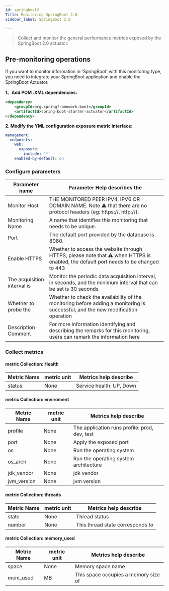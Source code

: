 ```yaml
---
id: springboot2  
Title: Monitoring SpringBoot 2.0      
sidebar_label: SpringBoot 2.0

---
```


> Collect and monitor the general performance metrics exposed by the SpringBoot 2.0 actuator.

## Pre-monitoring operations

If you want to monitor information in 'SpringBoot' with this monitoring type, you need to integrate your SpringBoot application and enable the SpringBoot Actuator.

**1、Add POM .XML dependencies:**

```xml
<dependency>
    <groupId>org.springframework.boot</groupId>
    <artifactId>spring-boot-starter-actuator</artifactId>
</dependency>
```
**2. Modify the YML configuration exposure metric interface:**

```yaml
management:
  endpoints:
    web:
      exposure:
        include: '*'
    enabled-by-default: on
```

### Configure parameters

| Parameter name | Parameter Help describes the |
| ------------ |------------------------------------------------------|
| Monitor Host | THE MONITORED PEER IPV4, IPV6 OR DOMAIN NAME. Note ⚠️ that there are no protocol headers (eg: https://, http://). |
| Monitoring Name | A name that identifies this monitoring that needs to be unique. |
| Port | The default port provided by the database is 8080. |
| Enable HTTPS | Whether to access the website through HTTPS, please note that ⚠️ when HTTPS is enabled, the default port needs to be changed to 443 |
| The acquisition interval is | Monitor the periodic data acquisition interval, in seconds, and the minimum interval that can be set is 30 seconds |
| Whether to probe the | Whether to check the availability of the monitoring before adding a monitoring is successful, and the new modification operation | will continue only if the probe is successful
| Description Comment | For more information identifying and describing the remarks for this monitoring, users can remark the information here |

### Collect metrics

#### metric Collection: Health

| Metric Name | metric unit | Metrics help describe |
| ------------------ | -------- |--------------------------------|
| status             | None | Service health: UP, Down |

#### metric Collection: enviroment

| Metric Name | metric unit | Metrics help describe |
|---------| -------- |----------------------------|
| profile | None | The application runs profile: prod, dev, test |
| port    | None | Apply the exposed port |
| os      | None | Run the operating system |
| os_arch | None | Run the operating system architecture |
| jdk_vendor   | None | jdk vendor                 |
| jvm_version  | None | jvm version                |

#### metric Collection: threads

| Metric Name | metric unit | Metrics help describe |
| ---------------- |------|--------------------|
| state             | None | Thread status |
| number | None | This thread state corresponds to | number of threads

#### metric Collection: memory_used

| Metric Name | metric unit | Metrics help describe |
|---------|------|------------|
| space | None | Memory space name |
| mem_used    | MB   | This space occupies a memory size of |

